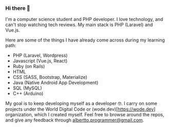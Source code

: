 ### Hi there 👋

I'm a computer science student and PHP developer. I love technology, and can't stop watching tech reviews. My main stack is PHP (Laravel) and Vue.js.

Here are some of the things I have already come across during my learning path:

- PHP (Laravel, Wordpress)
- Javascript (Vue.js, React)
- Ruby (on Rails)
- HTML
- CSS (SASS, Bootstrap, Materialize)
- Java (Native Android App Development)
- SQL (MySQL)
- C++ (Arduino)

My goal is to keep developing myself as a developer 🤓. I carry on some projects under the World Digital Code or (wode.dev)[https://wode.dev] organization, which I created myself. Feel free to browse around the repos, and give any feedback through albertto.programmer@gmail.com.

<!--
**alberttocastro/alberttocastro** is a ✨ _special_ ✨ repository because its `README.md` (this file) appears on your GitHub profile.

Here are some ideas to get you started:

- 🔭 I’m currently working on ...
- 🌱 I’m currently learning ...
- 👯 I’m looking to collaborate on ...
- 🤔 I’m looking for help with ...
- 💬 Ask me about ...
- 📫 How to reach me: ...
- 😄 Pronouns: ...
- ⚡ Fun fact: ...
-->
